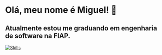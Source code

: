 # Olá, meu nome é Miguel! 🤙

## Atualmente estou me graduando em engenharia de software na FIAP.


[![Skills](https://devicons.dev.br/icons?icon=Python,html,css,javascript,astro,figma,linux&theme=dark)](https://devicons.dev.br/)

